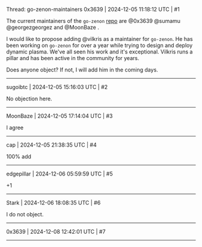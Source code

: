 Thread: go-zenon-maintainers
0x3639 | 2024-12-05 11:18:12 UTC | #1

The current maintainers of the `go-zenon` [repo](https://github.com/zenon-network/go-zenon/) are @0x3639 @sumamu @georgezgeorgez and @MoonBaze .

I would like to propose adding @vilkris as a maintainer for `go-zenon`.  He has been working on `go-zenon` for over a year while trying to design and deploy dynamic plasma.  We've all seen his work and it's exceptional. Vilkris runs a pillar and has been active in the community for years. 

Does anyone object?  If not, I will add him in the coming days.

-------------------------

sugoibtc | 2024-12-05 15:16:03 UTC | #2

No objection here.

-------------------------

MoonBaze | 2024-12-05 17:14:04 UTC | #3

I agree

-------------------------

cap | 2024-12-05 21:38:35 UTC | #4

100% add

-------------------------

edgepillar | 2024-12-06 05:59:59 UTC | #5

+1

-------------------------

Stark | 2024-12-06 18:08:35 UTC | #6

I do not object.

-------------------------

0x3639 | 2024-12-08 12:42:01 UTC | #7



-------------------------

